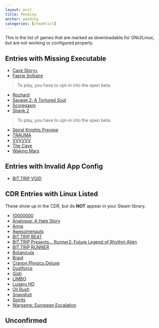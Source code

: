 ```yaml
---
layout: post
title: Pending
anchor: pending
categories: [steamlist]
---
```


This is the list of games that are marked as downloadable for GNU/Linux, but are not working or configured properly.

Entries with Missing Executable
-------------------------------

- [Cave Story+](http://store.steampowered.com/app/200900/)
- [Faerie Solitaire](http://store.steampowered.com/app/38600/)
> To play, you have to opt-in into the open beta.
- [Rochard](http://store.steampowered.com/app/107800/)
- [Savage 2: A Tortured Soul](http://store.steampowered.com/app/13700/)
- [Scoregasm](http://store.steampowered.com/app/202410/)
- [Shank 2](http://store.steampowered.com/app/102840/)
> To play, you have to opt-in into the open beta.
- [Spiral Knights Preview](http://store.steampowered.com/app/99920/)
- [TRAUMA](http://store.steampowered.com/app/98100/)
- [VVVVVV](http://store.steampowered.com/app/70300/)
- [The Cave](http://store.steampowered.com/app/221810/)
- [Waking Mars](http://store.steampowered.com/app/227200/)

Entries with Invalid App Config
-------------------------------

- [BIT.TRIP VOID](http://store.steampowered.com/app/205070/)

CDR Entries with Linux Listed
------------------------------

These show up in the CDR, but do **NOT** appear in your Steam library.

- [10000000](http://store.steampowered.com/app/227580/)
- [Analogue: A Hate Story](http://store.steampowered.com/app/209370/)
- [Anna](http://store.steampowered.com/app/217690/)
- [Awesomenauts](http://store.steampowered.com/app/204300/)
- [BIT.TRIP BEAT](http://store.steampowered.com/app/63700/)
- [BIT.TRIP Presents... Runner2: Future Legend of Rhythm Alien](http://store.steampowered.com/app/218060/)
- [BIT.TRIP RUNNER](http://store.steampowered.com/app/63710/)
- [Botanicula](http://store.steampowered.com/app/207690/)
- [Braid](http://store.steampowered.com/app/26800/)
- [Crayon Physics Deluxe](http://store.steampowered.com/app/26900/)
- [Dustforce](http://store.steampowered.com/app/65300/)
- [Gish](http://store.steampowered.com/app/9500/)
- [LIMBO](http://store.steampowered.com/app/48000/)
- [Lugaru HD](http://store.steampowered.com/app/25010/)
- [Oil Rush](http://store.steampowered.com/app/200390/)
- [Snapshot](http://store.steampowered.com/app/204220/)
- [Spirits](http://store.steampowered.com/app/210170/)
- [Wargame: European Escalation](http://store.steampowered.com/app/58610/)

Unconfirmed
-----------


